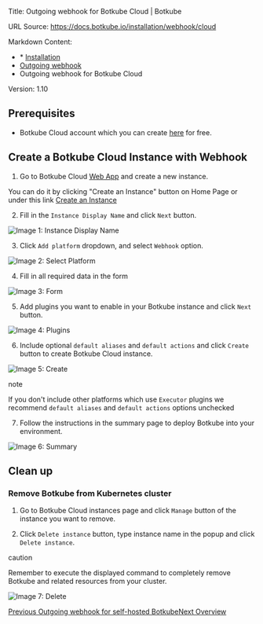 Title: Outgoing webhook for Botkube Cloud | Botkube

URL Source: https://docs.botkube.io/installation/webhook/cloud

Markdown Content:
*   [](https://docs.botkube.io/) * [Installation](https://docs.botkube.io/)
*   [Outgoing webhook](https://docs.botkube.io/installation/webhook/)
*   Outgoing webhook for Botkube Cloud

Version: 1.10

Prerequisites[​](#prerequisites"DirectlinktoPrerequisites")
---------------------------------------------------------------

*   Botkube Cloud account which you can create [here](https://app.botkube.io/) for free.

Create a Botkube Cloud Instance with Webhook[​](#create-a-botkube-cloud-instance-with-webhook"DirectlinktoCreateaBotkubeCloudInstancewithWebhook")
------------------------------------------------------------------------------------------------------------------------------------------------------------

1.  Go to Botkube Cloud [Web App](https://app.botkube.io/) and create a new instance.

You can do it by clicking "Create an Instance" button on Home Page or under this link [Create an Instance](https://app.botkube.io/instances/add)

2.  Fill in the `Instance Display Name` and click `Next` button.

![Image 1: Instance Display Name](https://docs.botkube.io/assets/images/webhook_instance_display_name-b35605d19eef1ecc93de54d6eefacae5.png)

3.  Click `Add platform` dropdown, and select `Webhook` option.

![Image 2: Select Platform](https://docs.botkube.io/assets/images/webhook_platform_select-aac36ca4e34549bef88cc00b3603f4ac.png)

4.  Fill in all required data in the form

![Image 3: Form](https://docs.botkube.io/assets/images/webhook_form-ccd69a8ec75ac03c98154db9bcf32b13.png)

5.  Add plugins you want to enable in your Botkube instance and click `Next` button.

![Image 4: Plugins](https://docs.botkube.io/assets/images/webhook_add_plugins-0bafa9371a2d3bccfc36c138bd442456.png)

6.  Include optional `default aliases` and `default actions` and click `Create` button to create Botkube Cloud instance.

![Image 5: Create](https://docs.botkube.io/assets/images/webhook_create-27a060686f00b0fb21f01839fd959e04.png)

note

If you don't include other platforms which use `Executor` plugins we recommend `default aliases` and `default actions` options unchecked

7.  Follow the instructions in the summary page to deploy Botkube into your environment.

![Image 6: Summary](https://docs.botkube.io/assets/images/webhook_summary-bfdc3ff0af6735b41a17d7219fd6b6f0.png)


Clean up[​](#clean-up"DirectlinktoCleanup")
------------------------------------------------

### Remove Botkube from Kubernetes cluster[​](#remove-botkube-from-kubernetes-cluster"DirectlinktoRemoveBotkubefromKubernetescluster")

1.  Go to Botkube Cloud instances page and click `Manage` button of the instance you want to remove.

2.  Click `Delete instance` button, type instance name in the popup and click `Delete instance`.

caution

Remember to execute the displayed command to completely remove Botkube and related resources from your cluster.

![Image 7: Delete](https://docs.botkube.io/assets/images/webhook_instance_delete-27fe3622760a4cbbd7c92d13d7ddcd41.png)


[Previous Outgoing webhook for self-hosted Botkube](https://docs.botkube.io/installation/webhook/self-hosted)[Next Overview](https://docs.botkube.io/examples-and-tutorials/)
